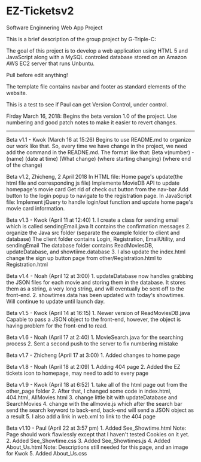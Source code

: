 
# EZ-Ticketsv2
Software Enginnering Web App Project

This is a brief description of the group project by G-Triple-C:

The goal of this project is to develop a web application using HTML 5 and JavaScript along with a MySQL controled database stored on an Amazon AWS EC2 server that runs Unbuntu.

Pull before edit anything!

The template file contains navbar and footer as standard elements of the website.

This is a test to see if Paul can get Version Control, under control.

Firday March 16, 2018: Begins the beta version 1.0 of the project. Use numbering and good patch notes to make it easier to revert changes.

------------------------------------------------------------------------------------------------------------------------------
Beta v1.1 - Kwok (March 16 at 15:26)
	Begins to use README.md to organize our work like that.
	So, every time we have change in the project, we need add the command in the READNE.md.
	The format like that:
		Beta v(number) - (name) (date at time)
			(What change)
			(where starting changing)
			(where end of the change)
	
Beta v1.2, Zhicheng, 2 April 2018
	In HTML file:
	Home page's update(the html file and corresponding js file) 
	Implemente MovieDB API to update homepage's movie card
	Get rid of check out button from the nav-bar
	Add button to the login popup to navigate to the registration page.
	In JavaScript file:
	Implement jQuery to handle login/out function and update home page's movie card information. 
	
Beta v1.3 - Kwok (April 11 at 12:40)
	1.	I create a class for sending email which is called sendingEmail.java
			It contains the confirmation messages 
	2.	organize the Java src folder (separate the example folder to client and database)
			The client folder contains Login, Registration, EmailUtility, and sendingEmail
			The database folder contains ReadMoviesDB, updateDatabase, and showtiime.database
	3.	I also update the index.html
			change the sign up button page from other/Registration.html to Registration.html
			
Beta v1.4 - Noah (April 12 at 3:00)
	1. updateDatabase now handles grabbing the JSON files for each movie and storing them in 
		the database. It stores them as a string, a very long string, and will eventually be sent
		off to the front-end.
	2. showtimes.data has been updated with today's showtimes. Will continue to update until launch
		day.
		
Beta v1.5 - Kwok (April 14 at 16:15)
	1. Newer version of ReadMoviesDB.java
		Capable to pass a JSON object to the front-end, however, the object is having problem for the front-end to read.
	
Beta v1.6 - Noah (April 17 at 2:40)
	1. MovieSearch.java for the searching process
	2. Sent a second push to the server to fix numbering mistake
	
Beta v1.7 - Zhicheng (April 17 at 3:00)
	1. Added changes to home page
	
Beta v1.8 - Noah (April 18 at 2:09)
	1. Adding 404 page
	2. Added the EZ tickets icon to homepage, may need to add to every page
	
Beta v1.9 - Kwok (April 18 at 6:52)
	1. take all of the html page out from the other_page folder
	2. After that, I changed some code in index.html, 404.html, AllMovies.html
	3. change little bit with updateDatabase and SearchMovies
	4. change with the allmovie.js which after the search bar send the search keyword to back-end, back-end will send a JSON object as a result
	5. I also add a link in web.xml to link to the 404 page

Beta v1.10 - Paul (April 22 at 3:57 pm)
	1. Added See_Showtime.html    Note: Page should work flawlessly except that I haven't tested Cookies on it yet.
	2. Added See_Showtime.css
	3. Added See_Showtimes.js
	4. Added About_Us.html        Note: Descriptions still needed for this page, and an image for Kwok
	5. Added About_Us.css